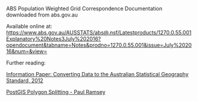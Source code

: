 ABS Population Weighted Grid Correspondence Documentation downloaded from abs.gov.au

Available online at: https://www.abs.gov.au/AUSSTATS/abs@.nsf/Latestproducts/1270.0.55.001Explanatory%20Notes3July%202016?opendocument&tabname=Notes&prodno=1270.0.55.001&issue=July%202016&num=&view=

Further reading:

[Information Paper: Converting Data to the Australian Statistical Geography Standard, 2012](https://www.abs.gov.au/ausstats/abs@.nsf/Latestproducts/1216.0.55.004Main%20Features12012?opendocument&tabname=Summary&prodno=1216.0.55.004&issue=2012&num=&view=)

[PostGIS Polygon Splitting - Paul Ramsey](http://blog.cleverelephant.ca/2018/06/polygon-splitting.html)
